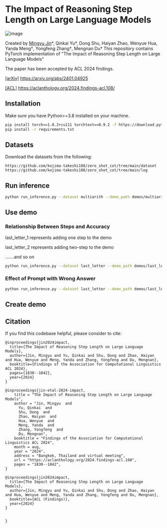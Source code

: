 # The Impact of Reasoning Step Length on Large Language Models
![image](intro.png)

Created by [Mingyu Jin]()\*, Qinkai Yu\*, Dong Shu, Haiyan Zhao, Wenyue Hua, Yanda Meng†, Yongfeng Zhang†, Mengnan Du†
This repository contains PyTorch implementation of "The Impact of Reasoning Step Length on Large Language Models"

The paper has been accepted by ACL 2024 findings. 

[[arXiv]](https://arxiv.org/abs/2401.04925) https://arxiv.org/abs/2401.04925

[[ACL]](https://aclanthology.org/2024.findings-acl.108/) https://aclanthology.org/2024.findings-acl.108/

## Installation
Make sure you have Python>=3.8 installed on your machine.

```bash
pip install torch==1.8.2+cu111 torchtext==0.9.2 -f https://download.pytorch.org/whl/lts/1.8/torch_lts.html
pip install -r requirements.txt
```
## Datasets 
Download the datasets from the following:
```
https://github.com/kojima-takeshi188/zero_shot_cot/tree/main/dataset
https://github.com/kojima-takeshi188/zero_shot_cot/tree/main/log
```
## Run inference
```bash
python run_inference.py --dataset multiarith --demo_path demos/multiarith --output_dir experiment/multiarith
```
## Use demo 
### Relationship Between Steps and Accuracy
last_letter_1 represents adding one step to the demo

last_letter_2 represents adding two-step to the demo


.......and so on

```bash
python run_inference.py --dataset last_letter --demo_path demos/last_letter_1 --output_dir experiment/last_letters_1 #1 represent the number of add step
```

### Effect of Prompt with Wrong Answer
```bash
python run_inference.py --dataset last_letter --demo_path demos/last_letters_false --output_dir experiment/last_letters_false
```
## Create demo


## Citation 
If you find this codebase helpful, please consider to cite:
```
@inproceedings{jin2024impact,
  title={The Impact of Reasoning Step Length on Large Language Models},
  author={Jin, Mingyu and Yu, Qinkai and Shu, Dong and Zhao, Haiyan and Hua, Wenyue and Meng, Yanda and Zhang, Yongfeng and Du, Mengnan},
  booktitle={Findings of the Association for Computational Linguistics ACL 2024},
  pages={1830--1842},
  year={2024}
}

@inproceedings{jin-etal-2024-impact,
    title = "The Impact of Reasoning Step Length on Large Language Models",
    author = "Jin, Mingyu  and
      Yu, Qinkai  and
      Shu, Dong  and
      Zhao, Haiyan  and
      Hua, Wenyue  and
      Meng, Yanda  and
      Zhang, Yongfeng  and
      Du, Mengnan",
    booktitle = "Findings of the Association for Computational Linguistics ACL 2024",
    month = aug,
    year = "2024",
    address = "Bangkok, Thailand and virtual meeting",
    url = "https://aclanthology.org/2024.findings-acl.108",
    pages = "1830--1842",
}

@inproceedings{jin2024impact,
  title={The Impact of Reasoning Step Length on Large Language Models},
  author={Jin, Mingyu and Yu, Qinkai and Shu, Dong and Zhao, Haiyan and Hua, Wenyue and Meng, Yanda and Zhang, Yongfeng and Du, Mengnan},
  booktitle={ACL (Findings)},
  year={2024}
}


}
```
